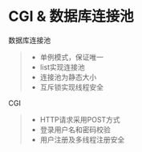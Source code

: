 
CGI & 数据库连接池
===============

数据库连接池
>
> * 单例模式，保证唯一
> * list实现连接池
> * 连接池为静态大小
> * 互斥锁实现线程安全

CGI  
>
> * HTTP请求采用POST方式
> * 登录用户名和密码校验
> * 用户注册及多线程注册安全
